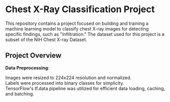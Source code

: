 # Chest X-Ray Classification Project
This repository contains a project focused on building and training a machine learning model to classify chest X-ray images for detecting specific findings, such as "Infiltration." The dataset used for this project is a subset of the NIH Chest X-ray Dataset.

## Project Overview
**Data Preprocessing**:

Images were resized to 224x224 resolution and normalized.  
Labels were processed into binary classes for simplicity.  
TensorFlow's tf.data pipeline was utilized for efficient data loading, caching, and batching.  
